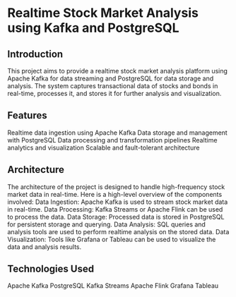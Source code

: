 
# Realtime Stock Market Analysis using Kafka and PostgreSQL
## Introduction
This project aims to provide a realtime stock market analysis platform using Apache Kafka for data streaming and PostgreSQL for data storage and analysis. The system captures transactional data of stocks and bonds in real-time, processes it, and stores it for further analysis and visualization.

## Features
Realtime data ingestion using Apache Kafka
Data storage and management with PostgreSQL
Data processing and transformation pipelines
Realtime analytics and visualization
Scalable and fault-tolerant architecture
## Architecture
The architecture of the project is designed to handle high-frequency stock market data in real-time. Here is a high-level overview of the components involved:
Data Ingestion: Apache Kafka is used to stream stock market data in real-time.
Data Processing: Kafka Streams or Apache Flink can be used to process the data.
Data Storage: Processed data is stored in PostgreSQL for persistent storage and querying.
Data Analysis: SQL queries and analysis tools are used to perform realtime analysis on the stored data.
Data Visualization: Tools like Grafana or Tableau can be used to visualize the data and analysis results.

## Technologies Used
Apache Kafka
PostgreSQL
Kafka Streams
Apache Flink
Grafana
Tableau
